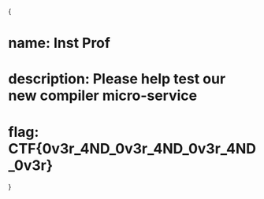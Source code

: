 {

# name: Inst Prof
# description: Please help test our new compiler micro-service



# flag: CTF{0v3r_4ND_0v3r_4ND_0v3r_4ND_0v3r}















}

